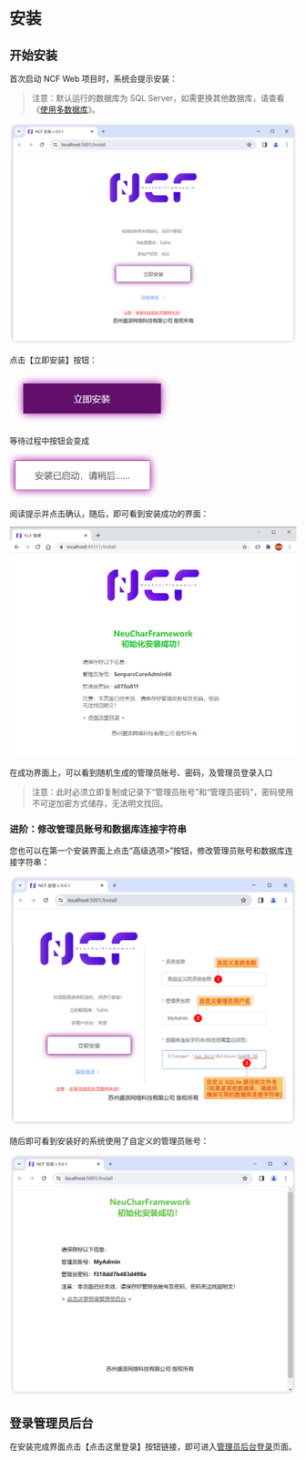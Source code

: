 # 安装

## 开始安装

首次启动 NCF Web 项目时，系统会提示安装：

> 注意：默认运行的数据库为 SQL Server，如需更换其他数据库，请查看《[使用多数据库](/start/database/mutil_database_support.html)》。

<img src="./images/install-01.png" />

点击【立即安装】按钮：

<img src="./images/install-02.png" />

等待过程中按钮会变成

<img src="./images/install-02-2.png" width="261" />

阅读提示并点击确认，随后，即可看到安装成功的界面：

<img src="./images/install-03.png" />

在成功界面上，可以看到随机生成的管理员账号、密码，及管理员登录入口

> 注意：此时必须立即复制或记录下“管理员账号”和“管理员密码"，密码使用不可逆加密方式储存，无法明文找回。

### 进阶：修改管理员账号和数据库连接字符串

您也可以在第一个安装界面上点击“高级选项>”按钮，修改管理员账号和数据库连接字符串：

<img src="./images/install-04.png" />

随后即可看到安装好的系统使用了自定义的管理员账号：

<img src="./images/install-05.png" />

## 登录管理员后台

在安装完成界面点击【点击这里登录】按钮链接，即可进入[管理员后台登录](/start/start-develop/admin-login.html)页面。